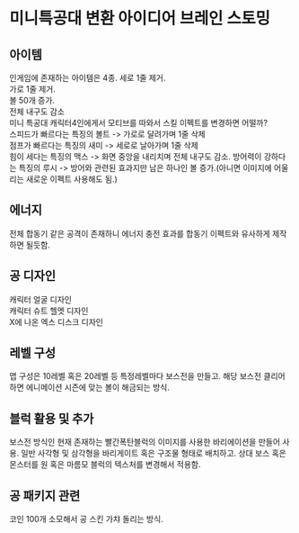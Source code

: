 # 미니특공대 변환 아이디어 브레인 스토밍

## 아이템 
인게임에 존재하는 아이템은 4종. 
세로 1줄 제거.  
가로 1줄 제거.  
볼  50개 증가.  
전체 내구도 감소   
미니 특공대 캐릭터4인에게서 모티브를 따와서 스킬 이펙트를 변경하면 어떨까?  
스피드가 빠르다는 특징의 볼트 -> 가로로 달려가며 1줄 삭제    
점프가 빠르다는 특징의 새미  -> 세로로 날아가며 1줄 삭제  
힘이 세다는 특징의 맥스 -> 화면 중앙을 내리치며 전체 내구도 감소.
방어력이 강하다는 특징의 루시 -> 방어와 관련된 효과지만 남은 하나인 볼 증가.(아니면 이미지에 어울리는 새로운 이펙트 사용해도 됨.)

## 에너지
전체 합동기 같은 공격이 존재하니 에너지 충전 효과를 합동기 이펙트와 유사하게 제작하면 될듯함.

## 공 디자인
 캐릭터 얼굴 디자인   
 캐릭터 슈트 헬멧 디자인  
 X에 나온 엑스 디스크 디자인

## 레벨 구성
맵 구성은 10레벨 혹은 20레벨 등 특정레벨마다 보스전을 만들고. 해당 보스전 클리어 하면 에니메이션 시즌에 맞는 볼이 해금되는 방식.

## 블럭 활용 및 추가
보스전 방식인 현재 존재하는 빨간폭탄블럭의 이미지를 사용한 바리에이션을 만들어 사용.
일반 사각형 및 삼각형을 바리게이트 혹은 구조물 형태로 배치하고. 상대 보스 혹은 몬스터를 원 혹은 마름모 블럭의 텍스처를 변경해서 적용함.


## 공 패키지 관련
코인 100개 소모해서 공 스킨 가챠 돌리는 방식.